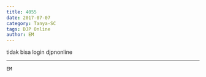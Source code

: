 ```yaml
---
title: 4055
date: 2017-07-07
category: Tanya-SC
tags: DJP Online
author: EM
---
```


tidak bisa login djpnonline

---



`EM`
